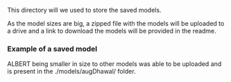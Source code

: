 This directory will we used to store the saved models.

As the model sizes are big, a zipped file with the models will be uploaded to a drive and a link to download the models will be provided in the readme.

### Example of a saved model

ALBERT being smaller in size to other models was able to be uploaded and is present in the ./models/augDhawal/ folder.